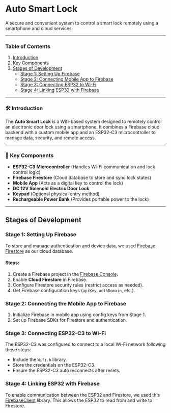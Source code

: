 # Auto Smart Lock

A secure and convenient system to control a smart lock remotely using a smartphone and cloud services.

---

### Table of Contents
1. [Introduction](#introduction)
2. [Key Components](#key-components)
3. [Stages of Development](#stages-of-development)
   - [Stage 1: Setting Up Firebase](#stage-1-setting-up-firebase)
   - [Stage 2: Connecting Mobile App to Firebase](#stage-2-connecting-mobile-app-to-firebase)
   - [Stage 3: Connecting ESP32 to Wi-Fi](#stage-3-connecting-esp32-to-wi-fi)
   - [Stage 4: Linking ESP32 with Firebase](#stage-4-linking-esp32-with-firebase)

---

### 🛠️ Introduction
The **Auto Smart Lock** is a Wifi-based system designed to remotely control an electronic door lock using a smartphone. It combines a Firebase cloud backend with a custom mobile app and an ESP32-C3 microcontroller to manage data, security, and remote access.

---

### 🔧 Key Components
- **ESP32-C3 Microcontroller**
(Handles Wi-Fi communication and lock control logic)
- **Firebase Firestore** (Cloud database to store and sync lock states)
- **Mobile App** (Acts as a digital key to control the lock)
- **DC 12V Solenoid Electric Door Lock**
- **Keypad** (Optional physical entry method)
- **Rechargeable Power Bank** (Provides portable power to the lock)

---

## Stages of Development

### Stage 1: Setting Up Firebase
To store and manage authentication and device data, we used [Firebase Firestore](https://firebase.google.com/docs/firestore) as our cloud database.

#### Steps:
1. Create a Firebase project in the [Firebase Console](https://console.firebase.google.com/).
2. Enable **Cloud Firestore** in Firebase.
3. Configure Firestore security rules (restrict access as needed).
4. Get Firebase configuration keys (`apiKey`, `authDomain`, etc.).

### Stage 2: Connecting the Mobile App to Firebase
1. Initialize Firebase in mobile app using config keys from Stage 1.
2. Set up Firebase SDKs for Firestore and authentication.

### Stage 3: Connecting ESP32-C3 to Wi-Fi
The ESP32-C3 was configured to connect to a local Wi-Fi network following these steps:
- Include the `Wifi.h` library.
- Store the credentials on the ESP32-C3.
- Ensure the ESP32-C3 auto reconnects after resets.

### Stage 4: Linking ESP32 with Firebase
To enable communication between the ESP32 and Firestore, we used this [FirebaseClient](https://github.com/mobizt/FirebaseClient) library. This allows the ESP32 to read from and write to Firestore.

